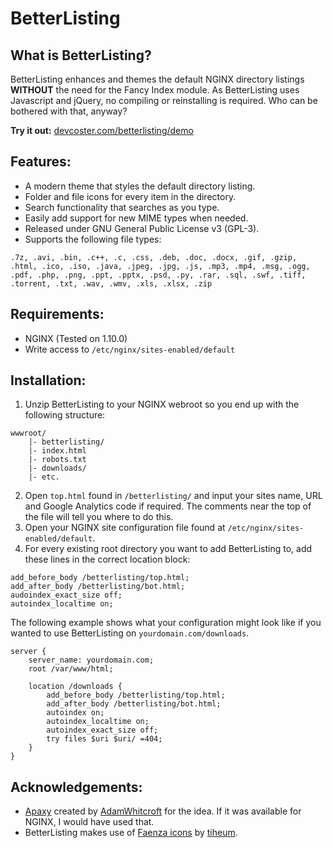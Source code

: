# BetterListing

## What is BetterListing?

BetterListing enhances and themes the default NGINX directory listings __WITHOUT__ the need for the Fancy Index module. As BetterListing uses Javascript and jQuery, no compiling or reinstalling is required. Who can be bothered with that, anyway?  
  
__Try it out:__ [devcoster.com/betterlisting/demo](https://www.devcoster.com/betterlisting/demo)
## Features:

- A modern theme that styles the default directory listing.
- Folder and file icons for every item in the directory.
- Search functionality that searches as you type. 
- Easily add support for new MIME types when needed.
- Released under GNU General Public License v3 (GPL-3).
- Supports the following file types:  
```
.7z, .avi, .bin, .c++, .c, .css, .deb, .doc, .docx, .gif, .gzip, .html, .ico, .iso, .java, .jpeg, .jpg, .js, .mp3, .mp4, .msg, .ogg, .pdf, .php, .png, .ppt, .pptx, .psd, .py, .rar, .sql, .swf, .tiff, .torrent, .txt, .wav, .wmv, .xls, .xlsx, .zip
```

## Requirements:

- NGINX (Tested on 1.10.0)
- Write access to `/etc/nginx/sites-enabled/default`

## Installation:
1.  Unzip BetterListing to your NGINX webroot so you end up with the following structure:
```
wwwroot/
	|- betterlisting/
	|- index.html
    |- robots.txt
    |- downloads/
    |- etc.
```
2.  Open `top.html` found in `/betterlisting/` and input your sites name, URL and Google Analytics code if required. The comments near the top of the file will tell you where to do this. 
3.  Open your NGINX site configuration file found at `/etc/nginx/sites-enabled/default`.
4.  For every existing root directory you want to add BetterListing to, add these lines in the correct location block:
```
add_before_body /betterlisting/top.html;
add_after_body /betterlisting/bot.html;
audoindex_exact_size off;
autoindex_localtime on;
```
The following example shows what your configuration might look like if you wanted to use BetterListing on `yourdomain.com/downloads`.
```
server {
	server_name: yourdomain.com;
	root /var/www/html;
    
	location /downloads {
		add_before_body /betterlisting/top.html;
		add_after_body /betterlisting/bot.html;
		autoindex on;
		autoindex_localtime on;
		autoindex_exact_size off;
		try files $uri $uri/ =404;
    }
}
```
## Acknowledgements:

- [Apaxy](https://github.com/AdamWhitcroft/Apaxy) created by [AdamWhitcroft](http://adamwhitcroft.com) for the idea. If it was available for NGINX, I would have used that.
- BetterListing makes use of [Faenza icons](http://tiheum.deviantart.com/art/Faenza-Icons-173323228) by [tiheum](http://tiheum.deviantart.com/).